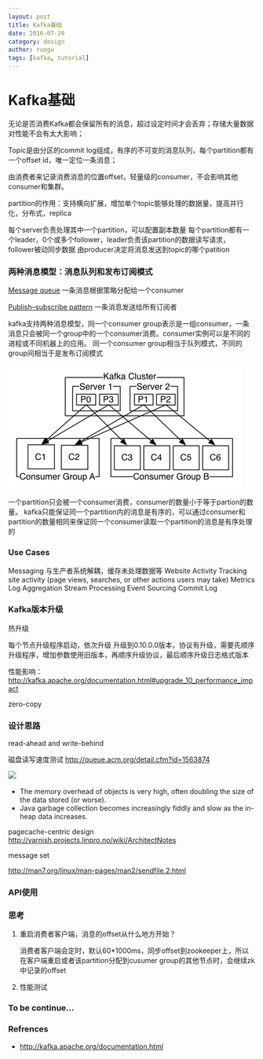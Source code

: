 ```yaml
---
layout: post
title: Kafka基础
date: 2016-07-29
category: design
author: ruogu
tags: [kafka, tutorial]
---
```


# Kafka基础

无论是否消费Kafka都会保留所有的消息，超过设定时间才会丢弃；存储大量数据对性能不会有太大影响；

Topic是由分区的commit log组成，有序的不可变的消息队列，每个partition都有一个offset id，唯一定位一条消息；

由消费者来记录消费消息的位置offset，轻量级的consumer，不会影响其他consumer和集群。

partition的作用：支持横向扩展，增加单个topic能够处理的数据量，提高并行化，分布式，replica

每个server负责处理其中一个partition，可以配置副本数量
每个partition都有一个leader，0个或多个follower，leader负责该partition的数据读写请求，follower被动同步数据
由producer决定将消息发送到topic的哪个patition

### 两种消息模型：消息队列和发布订阅模式

[Message queue](https://en.wikipedia.org/wiki/Message_queue)
一条消息根据策略分配给一个consumer

[Publish–subscribe pattern](https://en.wikipedia.org/wiki/Publish%E2%80%93subscribe_pattern)
一条消息发送给所有订阅者

kafka支持两种消息模型，同一个consumer group表示是一组consumer，一条消息只会被同一个group中的一个consumer消费。consumer实例可以是不同的进程或不同机器上的应用。
同一个consumer group相当于队列模式，不同的group间相当于是发布订阅模式

![](../assets/img/20160729-kafka-cluster-group.png)

一个partition只会被一个consumer消费，consumer的数量小于等于partion的数量。
kafka只能保证同一个partition内的消息是有序的，可以通过consumer和partition的数量相同来保证同一个consumer读取一个partition的消息是有序处理的

### Use Cases
Messaging     与生产者系统解耦，缓存未处理数据等
Website Activity Tracking     site activity (page views, searches, or other actions users may take)
Metrics
Log Aggregation
Stream Processing
Event Sourcing
Commit Log

### Kafka版本升级
热升级

每个节点升级程序启动，依次升级
升级到0.10.0.0版本，协议有升级，需要先顺序升级程序，增加参数使用旧版本，再顺序升级协议，最后顺序升级日志格式版本

性能影响：
http://kafka.apache.org/documentation.html#upgrade_10_performance_impact

zero-copy


### 设计思路

read-ahead and write-behind

磁盘读写速度测试 
http://queue.acm.org/detail.cfm?id=1563874

![](http://deliveryimages.acm.org/10.1145/1570000/1563874/jacobs3.jpg)

- The memory overhead of objects is very high, often doubling the size of the data stored (or worse).
- Java garbage collection becomes increasingly fiddly and slow as the in-heap data increases.

pagecache-centric design
http://varnish.projects.linpro.no/wiki/ArchitectNotes

message set

http://man7.org/linux/man-pages/man2/sendfile.2.html


### API使用






### 思考
1. 重启消费者客户端，消息的offset从什么地方开始？
	
	消费者客户端会定时，默认60*1000ms，同步offset到zookeeper上，所以在客户端重启或者该partition分配到cusumer group的其他节点时，会继续zk中记录的offset
2. 性能测试

### To be continue...

### Refrences

* http://kafka.apache.org/documentation.html

